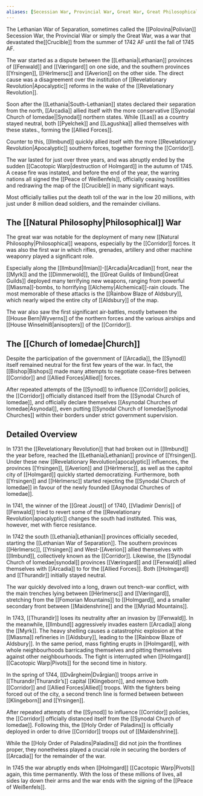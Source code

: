 ```yaml
---
aliases: [Secessian War, Provincial War, Great War, Great Philosophical War]
---
```

The Lethanian War of Separation, sometimes called the [[Polovina|Polivian]] Secession War, the Provincial War or simply the Great War, was a war that devastated the[[Crucible]] from the summer of 1742 AF until the fall of 1745 AF. 

The war started as a dispute between the [[Lethania|Lethanian]] provinces of [[Fenwald]] and [[Væringard]] on one side, and the southern provinces [[Yrsingen]], [[Hèrlmersc]] and [[Averion]] on the other side. The direct cause was a disagreement over the institution of [[Revelationary Revolution|Apocalyptic]] reforms in the wake of the [[Revelationary Revolution]].

Soon after the [[Lethania|South-Lethanian]] states declared their separation from the north, [[Arcadia]] allied itself with the more conservative [[Synodal Church of Iomedae||Synodal]] northern states. While [[Las]] as a country stayed neutral, both [[Pyelchek]] and [[Lagushka]] allied themselves with these states., forming the [[Allied Forces]].

Counter to this, [[Ilmbund]] quickly allied itself with the more [[Revelationary Revolution|Apocalyptic]] southern forces, together forming the [[Corridor]]. 

The war lasted for just over three years, and was abruptly ended by the sudden [[Cacotopic Warp|destruction of Holmgard]] in the autumn of 1745. A cease fire was instated, and before the end of the year, the warring nations all signed the [[Peace of Weißenfels]], officially ceasing hostilities and redrawing the map of the [[Crucible]] in many significant ways.

Most officially tallies put the death toll of the war in the low 20 millions, with just under 8 million dead soldiers, and the remainder civilians.


## The [[Natural Philosophy|Philosophical]] War 
The great war was notable for the deployment of many new [[Natural Philosophy|Philosophical]] weapons, especially by the [[Corridor]] forces. It was also the first war in which rifles, grenades, artillery and other machine weaponry played a significant role.

Especially along the [[Ilmbund|Ilmian]]-[[Arcadia|Arcadian]] front, near the [[Myrk]] and the [[Dimmerwold]], the [[Great Guilds of Ilmbund|Great Guilds]] deployed many terrifying new weapons, ranging from powerful [[Miasma]]-bombs, to horrifying [[Alchemy|Alchemical]]-rain clouds. The most memorable of these attacks is the [[Rainbow Blaze of Aldsbury]], which nearly wiped the entire city of [[Aldsbury]] of the map.

The war also saw the first significant air-battles, mostly between the [[House Bern|Wyverns]] of the northern forces and the various airships and [[House Winselniß|anisopters]] of the [[Corridor]].


## The [[Church of Iomedae|Church]]
Despite the participation of the government of [[Arcadia]], the [[Synod]] itself remained neutral for the first few years of the war. In fact, the [[Bishop|Bishops]] made many attempts to negotiate cease-fires between [[Corridor]] and [[Allied Forces|Allied]] forces.

After repeated attempts of the [[Synod]] to influence [[Corridor]] policies, the [[Corridor]] officially distanced itself from the [[Synodal Church of Iomedae]], and officially declare themselves [[Asynodal Churches of Iomedae|Asynodal]], even putting [[Synodal Church of Iomedae|Synodal Churches]] within their borders under strict government supervision.


## Detailed Overview

In 1731 the [[Revelationary Revolution]] that had broken out in [[Ilmbund]] the year before, reached the [[Lethania|Lethanian]] province of [[Yrsingen]]. Under these new [[Revelationary Revolution|apocalyptic]] influences, the provinces [[Yrsingen]], [[Averion]] and [[Hèrlmersc]], as well as the capitol city of [[Holmgard]] quickly started democratizing. Furthermore, both [[Yrsingen]] and [[Hèrlmersc]] started rejecting the [[Synodal Church of Iomedae]] in favour of the newly founded [[Asynodal Churches of Iomedae]].

In 1741, the winner of the [[Great Joust]] of 1740, [[Vladimir Denris]] of [[Fenwald]] tried to revert some of the [[Revelationary Revolution|apocalyptic]] changes the south had instituted. This was, however, met with fierce resistance.

In 1742 the south  [[Lethania|Lethanian]] provinces officially seceded, starting the [[Lethanian War of Separation]]. The southern provinces [[Hèrlmersc]], [[Yrsingen]] and West-[[Averion]] allied themselves with [[Ilmbund]], collectively known as the [[Corridor]]. Likewise, the [[Synodal Church of Iomedae|synodal]] provinces [[Væringard]] and [[Fenwald]] allied themselves with [[Arcadia]] to for the [[Allied Forces]]. Both [[Holmgard]] and [[Thurandir]] initially stayed neutral.

The war quickly devolved into a long, drawn out trench-war conflict, with the main trenches lying between [[Hèrlmersc]] and [[Væringard]], stretching from the [[Fomorian Mountains]] to [[Holmgard]], and a smaller secondary front between [[Maidenshrine]] and the [[Myriad Mountains]].

In 1743, [[Thurandir]] loses its neutrality after an invasion by [[Fenwald]]. In the meanwhile, [[Ilmbund]] aggressively invades eastern [[Arcadia]] along the [[Myrk]]. The heavy shelling causes a catastrophic explosion at the [[Miasma]] refineries in [[Aldsbury]], leading to the [[Rainbow Blaze of Aldsbury]]. In the same period, mass fighting erupts in [[Holmgard]], with whole neighbourhoods barricading themselves and pitting themselves against other neighbourhoods. The fight is interrupted when [[Holmgard]] [[Cacotopic Warp|Pivots]] for the second time in history.

In the spring of 1744, [[Dvårgheim|Dvårgian]] troops arrive in [[Thurandir|Thurandir’s]] capital [[Klingeborn]], and remove both [[Corridor]] and [[Allied Forces|Allied]] troops. With the fighters being forced out of the city, a second trench line is formed between between [[Klingeborn]] and [[Yrsingen]].

After repeated attempts of the [[Synod]] to influence [[Corridor]] policies, the [[Corridor]] officially distanced itself from the [[Synodal Church of Iomedae]]. Following this, the [[Holy Order of Paladins]] is officially deployed in order to drive [[Corridor]] troops out of [[Maidenshrine]]. 

While the [[Holy Order of Paladins|Paladins]] did not join the frontlines proper, they nonetheless played a crucial role in securing the borders of [[Arcadia]] for the remainder of the war.

In 1745 the war abruptly ends when [[Holmgard]] [[Cacotopic Warp|Pivots]] again, this time permanently. With the loss of these millions of lives, all sides lay down their arms and the war ends with the signing of the [[Peace of Weißenfels]].
